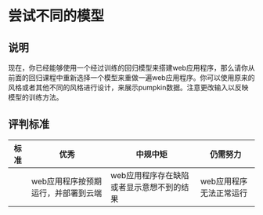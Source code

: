 # 尝试不同的模型

## 说明

现在，你已经能够使用一个经过训练的回归模型来搭建web应用程序，那么请你从前面的回归课程中重新选择一个模型来重做一遍web应用程序。你可以使用原来的风格或者其他不同的风格进行设计，来展示pumpkin数据。注意更改输入以反映模型的训练方法。


## 评判标准

| 标准                   | 优秀                                                 | 中规中矩                                                  |  仍需努力                      |
| -------------------------- | --------------------------------------------------------- | --------------------------------------------------------- | -------------------------------------- |
| | web应用程序按预期运行，并部署到云端 | web应用程序存在缺陷或者显示意想不到的结果 | web应用程序无法正常运行 |
